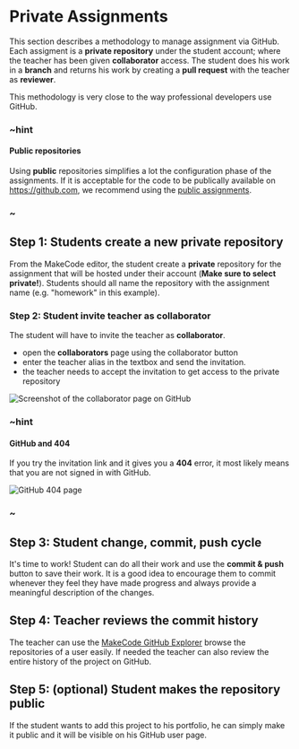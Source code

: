 # Private Assignments

This section describes a methodology to manage assignment via GitHub. 
Each assigment is a **private repository** under the student account; where the teacher has been given **collaborator** access.
The student does his work in a **branch** and returns his work by creating a **pull request** with the teacher as **reviewer**.

This methodology is very close to the way professional developers use GitHub.

### ~hint

#### Public repositories

Using **public** repositories simplifies a lot the configuration phase of the assignments.
If it is acceptable for the code to be publically available on https://github.com, 
we recommend using the [public assignments](/github/public-assignments).

### ~

## Step 1: Students create a new private repository 

From the MakeCode editor, the student create a **private** repository for the assignment that will be hosted under their account (**Make sure to select private!**). Students should all name the repository with the assignment name (e.g. "homework" in this example).

### Step 2: Student invite teacher as collaborator

The student will have to invite the teacher as **collaborator**.

* open the **collaborators** page using the collaborator button
* enter the teacher alias in the textbox and send the invitation. 
* the teacher needs to accept the invitation to get access to the private repository

![Screenshot of the collaborator page on GitHub](/static/github/classroom/addcollaborator.png)

### ~hint

#### GitHub and 404

If you try the invitation link and it gives you a **404** error, it most likely means that you are not signed in with GitHub.

![GitHub 404 page](/static/github/classroom/404.png)

### ~

## Step 3: Student change, commit, push cycle

It's time to work! Student can do all their work and use the **commit & push** button to save their work. It is a good idea to encourage them to commit whenever they feel
they have made progress and always provide a meaningful description of the changes.

## Step 4: Teacher reviews the commit history

The teacher can use the [MakeCode GitHub Explorer](https://makecode.com/github-explorer) browse the repositories of a user easily. If needed the teacher can also review the entire history of the project on GitHub.

## Step 5: (optional) Student makes the repository public

If the student wants to add this project to his portfolio, he can simply make it public and it will be visible on his GitHub user page.
